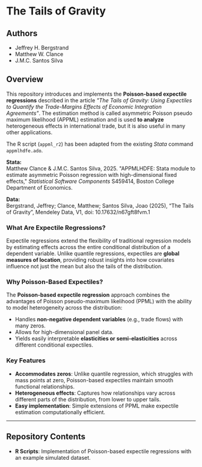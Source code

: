 # The Tails of Gravity

## Authors
- Jeffrey H. Bergstrand
- Matthew W. Clance
- J.M.C. Santos Silva

## Overview
This repository introduces and implements the **Poisson-based expectile regressions** described in the article *"The Tails of Gravity: Using Expectiles to Quantify the Trade-Margins Effects of Economic Integration Agreements"*. The estimation method is called asymmetric Poisson pseudo maximum likelihood (APPML) estimation and is used **to analyze** heterogeneous effects in international trade, but it is also useful in many other applications.

The R script (`appml_r2`) has been adapted from the existing *Stata* command `appmlhdfe.ado`. 

**Stata:**  
Matthew Clance & J.M.C. Santos Silva, 2025. "APPMLHDFE: Stata module to estimate asymmetric Poisson regression with high-dimensional fixed effects," *Statistical Software Components* S459414, Boston College Department of Economics.

**Data:**  
Bergstrand, Jeffrey; Clance, Matthew; Santos Silva, Joao (2025), “The Tails of Gravity”, Mendeley Data, V1, doi: 10.17632/n67gft8fvm.1

### What Are Expectile Regressions?
Expectile regressions extend the flexibility of traditional regression models by estimating effects across the entire conditional distribution of a dependent variable. Unlike quantile regressions, expectiles are **global measures of location**, providing robust insights into how covariates influence not just the mean but also the tails of the distribution.

### Why Poisson-Based Expectiles?
The **Poisson-based expectile regression** approach combines the advantages of Poisson pseudo-maximum likelihood (PPML) with the ability to model heterogeneity across the distribution:
- Handles **non-negative dependent variables** (e.g., trade flows) with many zeros.
- Allows for high-dimensional panel data.
- Yields easily interpretable **elasticities or semi-elasticities** across different conditional expectiles.

### Key Features
- **Accommodates zeros**: Unlike quantile regression, which struggles with mass points at zero, Poisson-based expectiles maintain smooth functional relationships.
- **Heterogeneous effects**: Captures how relationships vary across different parts of the distribution, from lower to upper tails.
- **Easy implementation**: Simple extensions of PPML make expectile estimation computationally efficient.

---

## Repository Contents
- **R Scripts**: Implementation of Poisson-based expectile regressions with an example simulated dataset.
